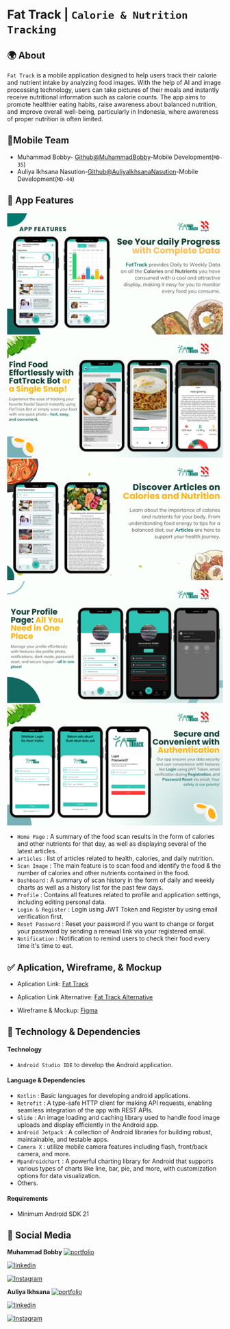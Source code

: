 
# Fat Track | `Calorie & Nutrition Tracking`

## 🌍 About

`Fat Track`  is a mobile application designed to help users track their calorie and nutrient intake by analyzing food images. With the help of AI and image processing technology, users can take pictures of their meals and instantly receive nutritional information such as calorie counts. The app aims to promote healthier eating habits, raise awareness about balanced nutrition, and improve overall well-being, particularly in Indonesia, where awareness of proper nutrition is often limited.
## 👥Mobile Team

- Muhammad Bobby- [Github@MuhammadBobby](https://www.github.com/MuhammadBobby)-Mobile Development(`MD-35`)
- Auliya Ikhsana Nasution-[Github@AuliyaIkhsanaNasution](https://www.github.com/AuliyaIkhsanaNasution)-Mobile Development(`MD-44`)

## 📸 App Features

![Fat Track](public/1.png)
![Fat Track](public/2.png)
![Fat Track](public/3.png)
![Fat Track](public/4.png)
![Fat Track](public/5.png)
- `Home Page` : A summary of the food scan results in the form of calories and other nutrients for that day, as well as displaying several of the latest articles.
- `articles` : list of articles related to health, calories, and daily nutrition.
- `Scan Image` : The main feature is to scan food and identify the food & the number of calories and other nutrients contained in the food.
- `Dashboard` : A summary of scan history in the form of daily and weekly charts as well as a history list for the past few days.
- `Profile` : Contains all features related to profile and application settings, including editing personal data.
- `Login & Register` : Login using JWT Token and Register by using email verification first.
- `Reset Password` : Reset your password if you want to change or forget your password by sending a renewal link via your registered email.
- `Notification` : Notification to remind users to check their food every time it's time to eat.
## ✅ Aplication, Wireframe, & Mockup

- Aplication Link: [Fat Track](https://drive.google.com/file/d/1gccmYrkZr5PMWBD9lHkVNz1p6u5VsvP6/view?usp=sharing)

- Aplication Link Alternative: [Fat Track Alternative](https://drive.google.com/drive/folders/1VBLodyERHlnMd6gF0tvOe0-Bufl8iqsT?usp=sharing)

- Wireframe & Mockup: [Figma](https://www.figma.com/design/werrTAizmSagRzj4c8t0Dc/Capstone-Project?node-id=621-242&t=wX7hynKlBGkOOeno-1)
## 💪 Technology & Dependencies

#### Technology
- `Android Studio IDE` to develop the Android application.


#### Language & Dependencies
- `Kotlin` : Basic languages ​​for developing android applications.
- `Retrofit` : A type-safe HTTP client for making API requests, enabling seamless integration of the app with REST APIs.
- `Glide` : An image loading and caching library used to handle food image uploads and display efficiently in the Android app.
- `Android Jetpack` : A collection of Android libraries for building robust, maintainable, and testable apps.
- `Camera X` : utilize mobile camera features including flash, front/back camera, and more.
- `Mpandroidchart` : A powerful charting library for Android that supports various types of charts like line, bar, pie, and more, with customization options for data visualization.
- Others.


#### Requirements
- Minimum Android SDK 21



## 🔗 Social Media
**Muhammad Bobby**
[![portfolio](https://img.shields.io/badge/Muhammad_Bobby-portfolio-000?style=for-the-badge&logo=ko-fi&logoColor=white)](https://muhammadbobby.github.io/portfolio-muhammad-bobby/)

[![linkedin](https://img.shields.io/badge/linkedin-0A66C2?style=for-the-badge&logo=linkedin&logoColor=white)](https://www.linkedin.com/in/muhammad-bobby-oktaviano-1190482ba/)

[![Instagram](https://img.shields.io/badge/instagram-1DA1F2?style=for-the-badge&logo=instagram&logoColor=white)](https://www.instagram.com/code.lab_indonesia?igsh=cGs2aGxpYm9sZGw0)

**Auliya Ikhsana**
[![portfolio](https://img.shields.io/badge/Muhammad_Bobby-portfolio-000?style=for-the-badge&logo=ko-fi&logoColor=white)](https://muhammadbobby.github.io/portfolio-muhammad-bobby/)

[![linkedin](https://img.shields.io/badge/linkedin-0A66C2?style=for-the-badge&logo=linkedin&logoColor=white)](https://www.linkedin.com/in/muhammad-bobby-oktaviano-1190482ba/)

[![Instagram](https://img.shields.io/badge/instagram-1DA1F2?style=for-the-badge&logo=instagram&logoColor=white)](https://www.instagram.com/code.lab_indonesia?igsh=cGs2aGxpYm9sZGw0)